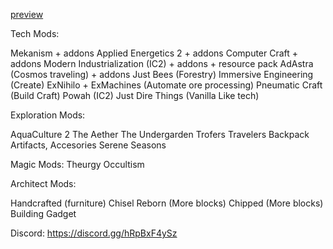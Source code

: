 ﻿[preview](https://cdn.modrinth.com/data/cached_images/3d976d36bc5521095b0021d55f2805e1c1047405.jpeg)

Tech Mods:

Mekanism + addons
Applied Energetics 2 + addons
Computer Craft + addons
Modern Industrialization (IC2) + addons + resource pack
AdAstra (Cosmos traveling) + addons
Just Bees (Forestry)
Immersive Engineering (Create)
ExNihilo + ExMachines (Automate ore processing)
Pneumatic Craft (Build Craft)
Powah (IC2)
Just Dire Things (Vanilla Like tech)

Exploration Mods:

AquaCulture 2
The Aether
The Undergarden
Trofers
Travelers Backpack
Artifacts, Accesories
Serene Seasons

Magic Mods:
Theurgy
Occultism

Architect Mods:

Handcrafted (furniture)
Chisel Reborn (More blocks)
Chipped (More blocks)
Building Gadget

Discord: https://discord.gg/hRpBxF4ySz
